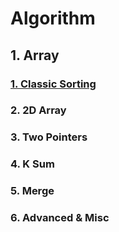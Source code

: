 # Algorithm
## 1. Array
### [1. Classic Sorting](https://github.com/lychristy/Algorithm/tree/master/Array/1.%20Classic%20Sorting)
### 2. 2D Array
### 3. Two Pointers
### 4. K Sum
### 5. Merge
### 6. Advanced & Misc
